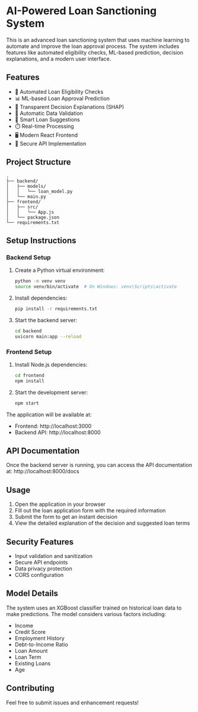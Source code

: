 # AI-Powered Loan Sanctioning System

This is an advanced loan sanctioning system that uses machine learning to automate and improve the loan approval process. The system includes features like automated eligibility checks, ML-based prediction, decision explanations, and a modern user interface.

## Features

- 🤖 Automated Loan Eligibility Checks
- 📊 ML-based Loan Approval Prediction
- 🧠 Transparent Decision Explanations (SHAP)
- 📁 Automatic Data Validation
- 🧾 Smart Loan Suggestions
- ⏱️ Real-time Processing
- 🖥️ Modern React Frontend
- 🔐 Secure API Implementation

## Project Structure

```
.
├── backend/
│   ├── models/
│   │   └── loan_model.py
│   └── main.py
├── frontend/
│   ├── src/
│   │   └── App.js
│   └── package.json
└── requirements.txt
```

## Setup Instructions

### Backend Setup

1. Create a Python virtual environment:
   ```bash
   python -m venv venv
   source venv/bin/activate  # On Windows: venv\Scripts\activate
   ```

2. Install dependencies:
   ```bash
   pip install -r requirements.txt
   ```

3. Start the backend server:
   ```bash
   cd backend
   uvicorn main:app --reload
   ```

### Frontend Setup

1. Install Node.js dependencies:
   ```bash
   cd frontend
   npm install
   ```

2. Start the development server:
   ```bash
   npm start
   ```

The application will be available at:
- Frontend: http://localhost:3000
- Backend API: http://localhost:8000

## API Documentation

Once the backend server is running, you can access the API documentation at:
http://localhost:8000/docs

## Usage

1. Open the application in your browser
2. Fill out the loan application form with the required information
3. Submit the form to get an instant decision
4. View the detailed explanation of the decision and suggested loan terms

## Security Features

- Input validation and sanitization
- Secure API endpoints
- Data privacy protection
- CORS configuration

## Model Details

The system uses an XGBoost classifier trained on historical loan data to make predictions. The model considers various factors including:
- Income
- Credit Score
- Employment History
- Debt-to-Income Ratio
- Loan Amount
- Loan Term
- Existing Loans
- Age

## Contributing

Feel free to submit issues and enhancement requests! 